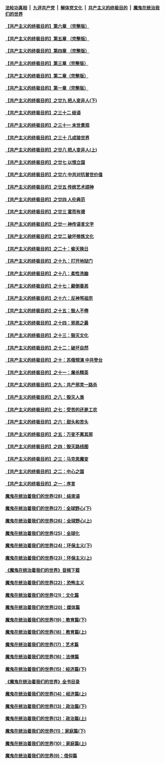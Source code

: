 ####  [法轮功真相](../../../../basic/blob/master/README.md?t=04251431) &nbsp;|&nbsp; [九评共产党](../../../../9ping.md/blob/master/README.md?t=04251431) &nbsp;|&nbsp; [解体党文化](../../../../jtdwh.md/blob/master/README.md?t=04251431)  &nbsp;|&nbsp; [共产主义的终极目的](../../../../gczydzjmd.md/blob/master/README.md?t=04251431) &nbsp;|&nbsp; [魔鬼在统治我们的世界](../../../../mgztzwmdsj.md/blob/master/README.md?t=04251431) 

#### [【共产主义的终极目的】第六章 （完整版）](../pages/nsc422/n11428913.md?t=04251431) 

#### [【共产主义的终极目的】第五章 （完整版）](../pages/nsc422/n11428912.md?t=04251431) 

#### [【共产主义的终极目的】第四章 （完整版）](../pages/nsc422/n11428907.md?t=04251431) 

#### [【共产主义的终极目的】第三章（完整版）](../pages/nsc422/n11428848.md?t=04251431) 

#### [【共产主义的终极目的】第二章（完整版）](../pages/nsc422/n11428831.md?t=04251431) 

#### [【共产主义的终极目的】第一章（完整版）](../pages/nsc422/n11417651.md?t=04251431) 

#### [【共产主义的终极目的】之廿九 把人变非人(下)](../pages/nsc422/n11344140.md?t=04251431) 

#### [【共产主义的终极目的】之三十二 结语](../pages/nsc422/n11360535.md?t=04251431) 

#### [【共产主义的终极目的】之三十一 末世景观](../pages/nsc422/n11351129.md?t=04251431) 

#### [【共产主义的终极目的】之三十 几成狼世界](../pages/nsc422/n11348280.md?t=04251431) 

#### [【共产主义的终极目的】之廿八 把人变非人(上)](../pages/nsc422/n11340492.md?t=04251431) 

#### [【共产主义的终极目的】之廿七 以恨立国](../pages/nsc422/n11336944.md?t=04251431) 

#### [【共产主义的终极目的】之廿六 中共对抗普世价值](../pages/nsc422/n11324785.md?t=04251431) 

#### [【共产主义的终极目的】之廿五 传统艺术颂神](../pages/nsc422/n11296396.md?t=04251431) 

#### [【共产主义的终极目的】之廿四 人伦典范](../pages/nsc422/n11296397.md?t=04251431) 

#### [【共产主义的终极目的】之廿三 富而有德](../pages/nsc422/n11283598.md?t=04251431) 

#### [【共产主义的终极目的】之廿一 神传语言文字](../pages/nsc422/n11263265.md?t=04251431) 

#### [【共产主义的终极目的】之廿二 破坏修炼文化](../pages/nsc422/n11245728.md?t=04251431) 

#### [【共产主义的终极目的】之二十：偷天换日](../pages/nsc422/n11238846.md?t=04251431) 

#### [【共产主义的终极目的】之十九：打开地狱门](../pages/nsc422/n11206376.md?t=04251431) 

#### [【共产主义的终极目的】之十八：柔性洗脑](../pages/nsc422/n11199994.md?t=04251431) 

#### [【共产主义的终极目的】之十七：颠倒善恶](../pages/nsc422/n11179782.md?t=04251431) 

#### [【共产主义的终极目的】之十六：反神骂祖宗](../pages/nsc422/n11166798.md?t=04251431) 

#### [【共产主义的终极目的】之十五：毁人不倦](../pages/nsc422/n11166792.md?t=04251431) 

#### [【共产主义的终极目的】之十四：邪恶之最](../pages/nsc422/n11150249.md?t=04251431) 

#### [【共产主义的终极目的】之十三：毁灭文化](../pages/nsc422/n11135227.md?t=04251431) 

#### [【共产主义的终极目的】之十二：破坏自然](../pages/nsc422/n11135214.md?t=04251431) 

#### [【共产主义的终极目的】之十：苏俄预演 中共登台](../pages/nsc422/n11118424.md?t=04251431) 

#### [【共产主义的终极目的】之十一：屠杀精英](../pages/nsc422/n11118442.md?t=04251431) 

#### [【共产主义的终极目的】之九：共产邪灵一路杀](../pages/nsc422/n11114139.md?t=04251431) 

#### [【共产主义的终极目的】之八：毁灭人类](../pages/nsc422/n11108503.md?t=04251431) 

#### [【共产主义的终极目的】之七：受苦的还是工农](../pages/nsc422/n11101809.md?t=04251431) 

#### [【共产主义的终极目的】之六：甜头和苦头](../pages/nsc422/n11096971.md?t=04251431) 

#### [【共产主义的终极目的】之五：万变不离其邪](../pages/nsc422/n11091285.md?t=04251431) 

#### [【共产主义的终极目的】之四：毁灭路线图](../pages/nsc422/n11086284.md?t=04251431) 

#### [【共产主义的终极目的】之三：马克思魔变](../pages/nsc422/n11061941.md?t=04251431) 

#### [【共产主义的终极目的】之二：中心之国](../pages/nsc422/n11047728.md?t=04251431) 

#### [【共产主义的终极目的】之一：序言](../pages/nsc422/n11086077.md?t=04251431) 

#### [魔鬼在统治着我们的世界(28)：结束语](../pages/nsc422/n10936246.md?t=04251431) 

#### [魔鬼在统治着我们的世界(27)：全球野心(下)](../pages/nsc422/n10928319.md?t=04251431) 

#### [魔鬼在统治着我们的世界(26)：全球野心(上)](../pages/nsc422/n10900318.md?t=04251431) 

#### [魔鬼在统治着我们的世界(25)：全球化](../pages/nsc422/n10788205.md?t=04251431) 

#### [魔鬼在统治着我们的世界(24)：环保主义(下)](../pages/nsc422/n10695307.md?t=04251431) 

#### [魔鬼在统治着我们的世界(23)：环保主义(上)](../pages/nsc422/n10688613.md?t=04251431) 

#### [《魔鬼在统治着我们的世界》音频下载](../pages/nsc422/n10635553.md?t=04251431) 

#### [魔鬼在统治着我们的世界(22)：恐怖主义](../pages/nsc422/n10614727.md?t=04251431) 

#### [魔鬼在统治着我们的世界(21)：文化篇](../pages/nsc422/n10597706.md?t=04251431) 

#### [魔鬼在统治着我们的世界(20)：媒体篇](../pages/nsc422/n10586579.md?t=04251431) 

#### [魔鬼在统治着我们的世界(19)：教育篇(下)](../pages/nsc422/n10564808.md?t=04251431) 

#### [魔鬼在统治着我们的世界(18)：教育篇(上)](../pages/nsc422/n10526970.md?t=04251431) 

#### [魔鬼在统治着我们的世界(17)：艺术篇](../pages/nsc422/n10499093.md?t=04251431) 

#### [魔鬼在统治着我们的世界(16)：法律篇](../pages/nsc422/n10485969.md?t=04251431) 

#### [魔鬼在统治着我们的世界(15)：经济篇(下)](../pages/nsc422/n10469975.md?t=04251431) 

#### [《魔鬼在统治着我们的世界》全书目录](../pages/nsc422/n10464261.md?t=04251431) 

#### [魔鬼在统治着我们的世界(14)：经济篇(上)](../pages/nsc422/n10457370.md?t=04251431) 

#### [魔鬼在统治着我们的世界(13)：政治篇(下)](../pages/nsc422/n10448270.md?t=04251431) 

#### [魔鬼在统治着我们的世界(12)：政治篇(上)](../pages/nsc422/n10444576.md?t=04251431) 

#### [魔鬼在统治着我们的世界(11)：家庭篇(下)](../pages/nsc422/n10440961.md?t=04251431) 

#### [魔鬼在统治着我们的世界(10)：家庭篇(上)](../pages/nsc422/n10435448.md?t=04251431) 

#### [魔鬼在统治着我们的世界(9)：信仰篇](../pages/nsc422/n10432159.md?t=04251431) 

